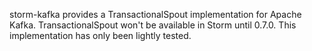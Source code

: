 storm-kafka provides a TransactionalSpout implementation for Apache Kafka. TransactionalSpout won't be available in Storm until 0.7.0. This implementation has only been lightly tested.
